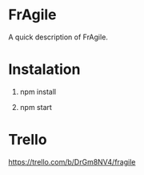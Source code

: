 # FrAgile

A quick description of FrAgile.

# Instalation

1) npm install

2) npm start


# Trello
https://trello.com/b/DrGm8NV4/fragile
